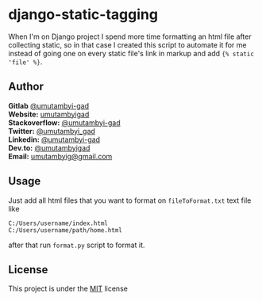 # django-static-tagging
When I'm on Django project I spend more time formatting an html file after collecting static,
so in that case I created this script to automate it for me instead of going one on every static file's link in markup and add `{% static 'file' %}`.

## Author
**Gitlab** [@umutambyi-gad](https://gitlab.com/umutambyi-gad) <br>
**Website:** [umutambyigad](https://umutambyigad.herokuapp.com) <br>
**Stackoverflow:** [@umutambyi-gad](https://stackoverflow.com/users/13536893/umutambyi-gad) <br>
**Twitter:** [@umutambyi_gad](https://twitter.com/umutambyi_gad) <br>
**Linkedin:**  [@umutambyi-gad](https://www.linkedin.com/in/umutambyi-gad/) <br>
**Dev.to:** [@umutambyigad](https://dev.to/umutambyigad) <br>
**Email:** [umutambyig@gmail.com](mailto:umutambyig@gmail.com) <br>

## Usage
Just add all html files that you want to format on `fileToFormat.txt` text file like
```
C:/Users/username/index.html
C:/Users/username/path/home.html
```
after that run `format.py` script to format it.

## License
This project is under the [MIT](https://github.com/umutambyi-gad/django-static-tagging/blob/master/LICENSE) license
